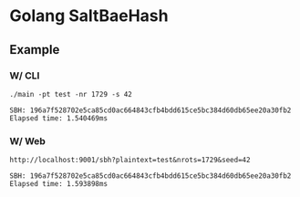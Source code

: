 # Golang SaltBaeHash

## Example 

### W/ CLI

```
./main -pt test -nr 1729 -s 42

SBH: 196a7f528702e5ca85cd0ac664843cfb4bdd615ce5bc384d60db65ee20a30fb2
Elapsed time: 1.540469ms
```

### W/ Web

```
http://localhost:9001/sbh?plaintext=test&nrots=1729&seed=42

SBH: 196a7f528702e5ca85cd0ac664843cfb4bdd615ce5bc384d60db65ee20a30fb2
Elapsed time: 1.593898ms
```